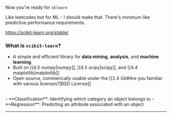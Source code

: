 Now you're ready for `sklearn`

Like leetcodes but for ML - I should make that. There's minimum like predictive performance requirements. 


https://scikit-learn.org/stable/
### What is `scikit-learn`?
- A simple and efficient library for **data mining**, **analysis**, and **machine learning**. 
- Built on [[4.5 numpy|numpy]], [[4.5 scipy|scipy]], and [[4.4 matplotlib|matplotlib]]
- Open source, commerically usable under the [[2.4 Git#Are you familiar with various licenses?|BSD License]]  
<br>
- **Classification**: Identifying which category an object belongs to
- **Regression**: Predicting an attribute associated with an object

---

##### 